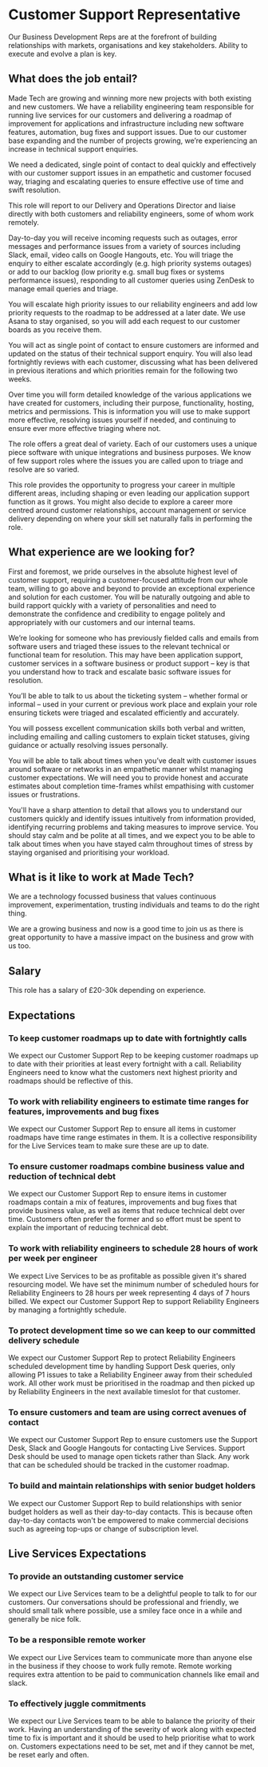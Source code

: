 # Customer Support Representative

Our Business Development Reps are at the forefront of building relationships with markets, organisations and key stakeholders. Ability to execute and evolve a plan is key.

## What does the job entail?

Made Tech are growing and winning more new projects with both existing and new customers. We have a reliability engineering team responsible for running live services for our customers and delivering a roadmap of improvement for applications and infrastructure including new software features, automation, bug fixes and support issues. Due to our customer base expanding and the number of projects growing, we’re experiencing an increase in technical support enquiries.

We need a dedicated, single point of contact to deal quickly and effectively with our customer support issues in an empathetic and customer focused way, triaging and escalating queries to ensure effective use of time and swift resolution.

This role will report to our Delivery and Operations Director and liaise directly with both customers and reliability engineers, some of whom work remotely.

Day-to-day you will receive incoming requests such as outages, error messages and performance issues from a variety of sources including Slack, email, video calls on Google Hangouts, etc. You will triage the enquiry to either escalate accordingly (e.g. high priority systems outages) or add to our backlog (low priority e.g. small bug fixes or systems performance issues), responding to all customer queries using ZenDesk to manage email queries and triage.

You will escalate high priority issues to our reliability engineers and add low priority requests to the roadmap to be addressed at a later date. We use Asana to stay organised, so you will add each request to our customer boards as you receive them.

You will act as single point of contact to ensure customers are informed and updated on the status of their technical support enquiry. You will also lead fortnightly reviews with each customer, discussing what has been delivered in previous iterations and which priorities remain for the following two weeks.

Over time you will form detailed knowledge of the various applications we have created for customers, including their purpose, functionality, hosting, metrics and permissions. This is information you will use to make support more effective, resolving issues yourself if needed, and continuing to ensure ever more effective triaging where not.

The role offers a great deal of variety. Each of our customers uses a unique piece software with unique integrations and business purposes. We know of few support roles where the issues you are called upon to triage and resolve are so varied.

This role provides the opportunity to progress your career in multiple different areas, including shaping or even leading our application support function as it grows. You might also decide to explore a career more centred around customer relationships, account management or service delivery depending on where your skill set naturally falls in performing the role.


## What experience are we looking for?

First and foremost, we pride ourselves in the absolute highest level of customer support, requiring a customer-focused attitude from our whole team, willing to go above and beyond to provide an exceptional experience and solution for each customer. You will be naturally outgoing and able to build rapport quickly with a variety of personalities and need to demonstrate the confidence and credibility to engage politely and appropriately with our customers and our internal teams.

We’re looking for someone who has previously fielded calls and emails from software users and triaged these issues to the relevant technical or functional team for resolution. This may have been application support, customer services in a software business or product support – key is that you understand how to track and escalate basic software issues for resolution.

You’ll be able to talk to us about the ticketing system – whether formal or informal – used in your current or previous work place and explain your role ensuring tickets were triaged and escalated efficiently and accurately.

You will possess excellent communication skills both verbal and written, including emailing and calling customers to explain ticket statuses, giving guidance or actually resolving issues personally.

You will be able to talk about times when you’ve dealt with customer issues around software or networks in an empathetic manner whilst managing customer expectations. We will need you to provide honest and accurate estimates about completion time-frames whilst empathising with customer issues or frustrations.

You'll have a sharp attention to detail that allows you to understand our customers quickly and identify issues intuitively from information provided, identifying recurring problems and taking measures to improve service. You should stay calm and be polite at all times, and we expect you to be able to talk about times when you have stayed calm throughout times of stress by staying organised and prioritising your workload.

## What is it like to work at Made Tech?

We are a technology focussed business that values continuous improvement, experimentation, trusting individuals and teams to do the right thing.

We are a growing business and now is a good time to join us as there is great opportunity to have a massive impact on the business and grow with us too.

## Salary

This role has a salary of £20-30k depending on experience.


## Expectations

### To keep customer roadmaps up to date with fortnightly calls

We expect our Customer Support Rep to be keeping customer roadmaps up to date with their priorities at least every fortnight with a call. Reliability Engineers need to know what the customers next highest priority and roadmaps should be reflective of this.

### To work with reliability engineers to estimate time ranges for features, improvements and bug fixes

We expect our Customer Support Rep to ensure all items in customer roadmaps have time range estimates in them. It is a collective responsibility for the Live Services team to make sure these are up to date.

### To ensure customer roadmaps combine business value and reduction of technical debt

We expect our Customer Support Rep to ensure items in customer roadmaps contain a mix of features, improvements and bug fixes that provide business value, as well as items that reduce technical debt over time. Customers often prefer the former and so effort must be spent to explain the important of reducing technical debt.

### To work with reliability engineers to schedule 28 hours of work per week per engineer

We expect Live Services to be as profitable as possible given it's shared resourcing model. We have set the minimum number of scheduled hours for Reliability Engineers to 28 hours per week representing 4 days of 7 hours billed. We expect our Customer Support Rep to support Reliability Engineers by managing a fortnightly schedule.

### To protect development time so we can keep to our committed delivery schedule

We expect our Customer Support Rep to protect Reliability Engineers scheduled development time by handling Support Desk queries, only allowing P1 issues to take a Reliability Engineer away from their scheduled work. All other work must be prioritised in the roadmap and then picked up by Reliability Engineers in the next available timeslot for that customer.

### To ensure customers and team are using correct avenues of contact

We expect our Customer Support Rep to ensure customers use the Support Desk, Slack and Google Hangouts for contacting Live Services. Support Desk should be used to manage open tickets rather than Slack. Any work that can be scheduled should be tracked in the customer roadmap.

### To build and maintain relationships with senior budget holders

We expect our Customer Support Rep to build relationships with senior budget holders as well as their day-to-day contacts. This is because often day-to-day contacts won't be empowered to make commercial decisions such as agreeing top-ups or change of subscription level.

## Live Services Expectations

### To provide an outstanding customer service

We expect our Live Services team to be a delightful people to talk to for our customers. Our conversations should be professional and friendly, we should small talk where possible, use a smiley face once in a while and generally be nice folk.

### To be a responsible remote worker

We expect our Live Services team to communicate more than anyone else in the business if they choose to work fully remote. Remote working requires extra attention to be paid to communication channels like email and slack.

### To effectively juggle commitments

We expect our Live Services team to be able to balance the priority of their work. Having an understanding of the severity of work along with expected time to fix is important and it should be used to help prioritise what to work on. Customers expectations need to be set, met and if they cannot be met, be reset early and often.